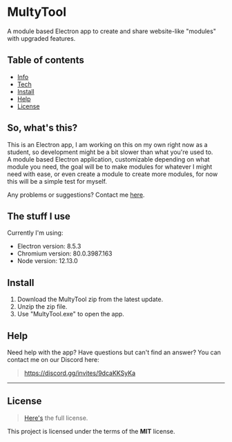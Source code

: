 # MultyTool
A module based Electron app to create and share website-like "modules" with upgraded features.

## Table of contents
* [Info](#so-whats-this)
* [Tech](#the-stuff-i-use)
* [Install](#install)
* [Help](#help)
* [License](#license)

## So, what's this?
This is an Electron app, I am working on this on my own right now as a student, so development might be a bit slower than what you're used to.<br>
A module based Electron application, customizable depending on what module you need, the goal will be to make modules for whatever I might need with ease, or even create a module to create more modules, for now this will be a simple test for myself.

Any problems or suggestions? Contact me [here](#help).

## The stuff I use
Currently I'm using:
* Electron version: 8.5.3
* Chromium version: 80.0.3987.163
* Node version: 12.13.0

## Install
1. Download the MultyTool zip from the latest update.
2. Unzip the zip file.
3. Use "MultyTool.exe" to open the app.

## Help
Need help with the app? Have questions but can't find an answer?
You can contact me on our Discord here:
>https://discord.gg/invites/9dcaKKSyKa

---

## License
>[Here's](https://github.com/Holy-Person/MultyTool/blob/master/LICENSE) the full license.

This project is licensed under the terms of the **MIT** license.
